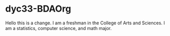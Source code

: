 # dyc33-BDAOrg
Hello this is a change. I am a freshman in the College of Arts and Sciences. I am a statistics, computer science, and math major.

